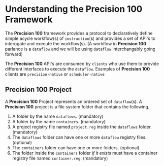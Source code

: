 # Understanding the Precision 100 Framework

The **Precision 100** framework provides a protocol to declaratively define simple acycle workflow(s) of `instruction`(s) and provides a set of API's to interogate and execute the workflow(s). (A workflow in **Precision 100** parlance is a `dataflow` and we will be using `dataflow` interchangably going forward)

The **Precision 100** API's are consumed by `clients` who use them to provide different interfaces to execute the `dataflow`. Examples of **Precision 100** clients are `precision-native` or `scheduler-native`

## **Precision 100** Project
A **Precision 100** Project represents an ordered set of `dataflow`(s). A **Precision 100** project is a file system folder that contains the following,
1. A folder by the name `dataflows`. (mandatory) 
2. A folder by the name `containers`. (mandatory)
3. A project registry file named `project.reg` inside the `dataflows` folder. (mandatory)
4. The `dataflows` folder can have one or more `dataflow` registry files. (optional)
5. The `containers` folder can have one or more folders. (optional)
6. The folder inside the `containers` folder *if it exists* must have a container registry file named `container.reg`. (mandatory)


